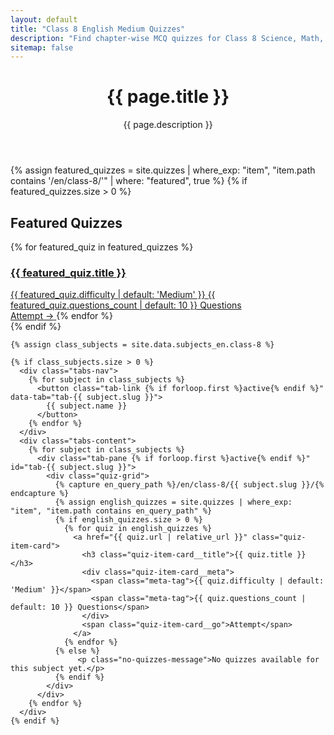 ```yaml
---
layout: default
title: "Class 8 English Medium Quizzes"
description: "Find chapter-wise MCQ quizzes for Class 8 Science, Math, and other subjects in English."
sitemap: false
---
```

<div class="dashboard-wrapper">
  <header class="dashboard-header">
    <div>
      <h1 class="dashboard-title">{{ page.title }}</h1>
      <p class="dashboard-description">{{ page.description }}</p>
    </div>
  </header>

  {% assign featured_quizzes = site.quizzes | where_exp: "item", "item.path contains '/en/class-8/'" | where: "featured", true %}
  {% if featured_quizzes.size > 0 %}
  <section class="featured-carousel">
    <h2 class="carousel-title">Featured Quizzes</h2>
    <div class="carousel-track">
      {% for featured_quiz in featured_quizzes %}
        <a href="{{ featured_quiz.url | relative_url }}" class="featured-card-small">
          <div class="card-content">
            <h3 class="card-title">{{ featured_quiz.title }}</h3>
            <div class="card-meta">
              <span class="meta-tag">{{ featured_quiz.difficulty | default: 'Medium' }}</span>
              <span class="meta-tag">{{ featured_quiz.questions_count | default: 10 }} Questions</span>
            </div>
          </div>
          <span class="card-go">Attempt →</span>
        </a>
      {% endfor %}
    </div>
  </section>
  {% endif %}

  <main class="dashboard-main">
    
    {% assign class_subjects = site.data.subjects_en.class-8 %}
    
    {% if class_subjects.size > 0 %}
      <div class="tabs-nav">
        {% for subject in class_subjects %}
          <button class="tab-link {% if forloop.first %}active{% endif %}" data-tab="tab-{{ subject.slug }}">
            {{ subject.name }}
          </button>
        {% endfor %}
      </div>
      <div class="tabs-content">
        {% for subject in class_subjects %}
          <div class="tab-pane {% if forloop.first %}active{% endif %}" id="tab-{{ subject.slug }}">
            <div class="quiz-grid">
              {% capture en_query_path %}/en/class-8/{{ subject.slug }}/{% endcapture %}
              {% assign english_quizzes = site.quizzes | where_exp: "item", "item.path contains en_query_path" %}
              {% if english_quizzes.size > 0 %}
                {% for quiz in english_quizzes %}
                  <a href="{{ quiz.url | relative_url }}" class="quiz-item-card">
                    <h3 class="quiz-item-card__title">{{ quiz.title }}</h3>
                    <div class="quiz-item-card__meta">
                      <span class="meta-tag">{{ quiz.difficulty | default: 'Medium' }}</span>
                      <span class="meta-tag">{{ quiz.questions_count | default: 10 }} Questions</span>
                    </div>
                    <span class="quiz-item-card__go">Attempt</span>
                  </a>
                {% endfor %}
              {% else %}
                   <p class="no-quizzes-message">No quizzes available for this subject yet.</p>
              {% endif %}
            </div>
          </div>
        {% endfor %}
      </div>
    {% endif %}
  </main>
</div>